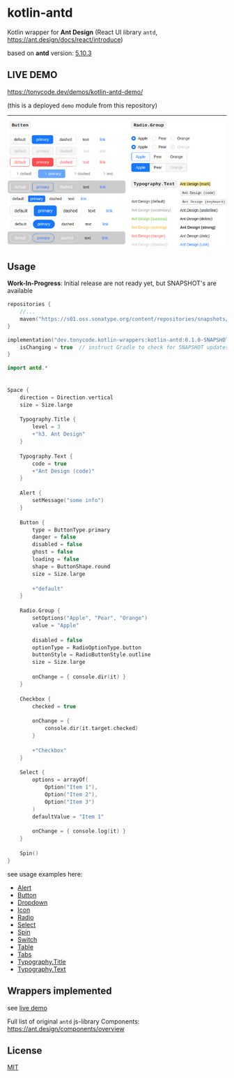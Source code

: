 kotlin-antd
===========

Kotlin wrapper for **Ant Design** (React UI library `antd`, https://ant.design/docs/react/introduce)

based on **antd** version: [5.10.3](https://github.com/ant-design/ant-design/releases/tag/5.10.3)

## LIVE DEMO

https://tonycode.dev/demos/kotlin-antd-demo/

(this is a deployed `demo` module from this repository)

<hr />

<img src="docs/kotlin-antd-promo.png" alt="preview" title="preview" />


## Usage

**Work-In-Progress**: Initial release are not ready yet, but SNAPSHOT's are available

```kotlin
repositories {
    //...
    maven("https://s01.oss.sonatype.org/content/repositories/snapshots/")
}
```

```kotlin
implementation("dev.tonycode.kotlin-wrappers:kotlin-antd:0.1.0-SNAPSHOT") {
    isChanging = true  // instruct Gradle to check for SNAPSHOT updates
}
```

```kotlin
import antd.*


Space {
    direction = Direction.vertical
    size = Size.large

    Typography.Title {
        level = 3
        +"h3. Ant Design"
    }

    Typography.Text {
        code = true
        +"Ant Design (code)"
    }

    Alert {
        setMessage("some info")
    }

    Button {
        type = ButtonType.primary
        danger = false
        disabled = false
        ghost = false
        loading = false
        shape = ButtonShape.round
        size = Size.large

        +"default"
    }

    Radio.Group {
        setOptions("Apple", "Pear", "Orange")
        value = "Apple"

        disabled = false
        optionType = RadioOptionType.button
        buttonStyle = RadioButtonStyle.outline
        size = Size.large

        onChange = { console.dir(it) }
    }

    Checkbox {
        checked = true

        onChange = {
            console.dir(it.target.checked)
        }

        +"Checkbox"
    }

    Select {
        options = arrayOf(
            Option("Item 1"),
            Option("Item 2"),
            Option("Item 3")
        )
        defaultValue = "Item 1"

        onChange = { console.log(it) }
    }

    Spin()
}
```

see usage examples here:

- [Alert](demo/src/jsMain/kotlin/dev/tonycode/kotlin_wrappers/kotlin_antd_demo/ui/screens/alert/AlertDemo.kt)
- [Button](demo/src/jsMain/kotlin/dev/tonycode/kotlin_wrappers/kotlin_antd_demo/ui/screens/button/ButtonDemo.kt)
- [Dropdown](demo/src/jsMain/kotlin/dev/tonycode/kotlin_wrappers/kotlin_antd_demo/ui/screens/dropdown/DropdownDemo.kt)
- [Icon](demo/src/jsMain/kotlin/dev/tonycode/kotlin_wrappers/kotlin_antd_demo/ui/screens/icon/IconDemo.kt)
- [Radio](demo/src/jsMain/kotlin/dev/tonycode/kotlin_wrappers/kotlin_antd_demo/ui/screens/radio/RadioDemo.kt)
- [Select](demo/src/jsMain/kotlin/dev/tonycode/kotlin_wrappers/kotlin_antd_demo/ui/screens/select/SelectDemo.kt)
- [Spin](demo/src/jsMain/kotlin/dev/tonycode/kotlin_wrappers/kotlin_antd_demo/ui/screens/spin/SpinDemo.kt)
- [Switch](demo/src/jsMain/kotlin/dev/tonycode/kotlin_wrappers/kotlin_antd_demo/ui/screens/switch/SwitchDemo.kt)
- [Table](demo/src/jsMain/kotlin/dev/tonycode/kotlin_wrappers/kotlin_antd_demo/ui/screens/table/TableDemo.kt)
- [Tabs](demo/src/jsMain/kotlin/dev/tonycode/kotlin_wrappers/kotlin_antd_demo/ui/screens/tabs/TabsDemo.kt)
- [Typography.Title](demo/src/jsMain/kotlin/dev/tonycode/kotlin_wrappers/kotlin_antd_demo/ui/screens/typography/TypographyTitleDemo.kt)
- [Typography.Text](demo/src/jsMain/kotlin/dev/tonycode/kotlin_wrappers/kotlin_antd_demo/ui/screens/typography/TypographyTextDemo.kt)


## Wrappers implemented

see [live demo](https://github.com/tonycode/kotlin-antd#live-demo)

Full list of original `antd` js-library Components: https://ant.design/components/overview


## License

[MIT](LICENSE)
